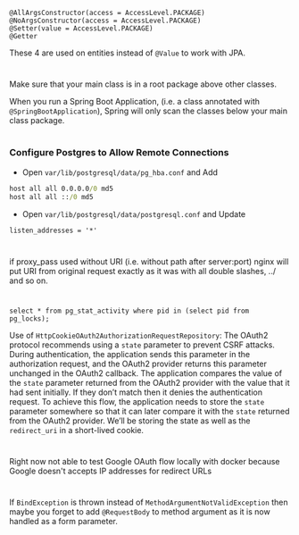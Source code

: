 ```
@AllArgsConstructor(access = AccessLevel.PACKAGE)
@NoArgsConstructor(access = AccessLevel.PACKAGE)
@Setter(value = AccessLevel.PACKAGE)
@Getter
```
These 4 are used on entities instead of `@Value` to work with JPA.

#

Make sure that your main class is in a root package above other classes.

When you run a Spring Boot Application, (i.e. a class annotated with `@SpringBootApplication`), Spring will only scan 
the classes below your main class package.

#

### Configure Postgres to Allow Remote Connections

* Open `var/lib/postgresql/data/pg_hba.conf` and Add
```cmd
host all all 0.0.0.0/0 md5
host all all ::/0 md5
```

* Open `var/lib/postgresql/data/postgresql.conf` and Update
```cmd
listen_addresses = '*'
```

#

if proxy_pass used without URI (i.e. without path after server:port) nginx will put URI from original request exactly as 
it was with all double slashes, ../ and so on.

#

```
select * from pg_stat_activity where pid in (select pid from pg_locks);
```
Use of `HttpCookieOAuth2AuthorizationRequestRepository`:
The OAuth2 protocol recommends using a `state` parameter to prevent CSRF attacks. During authentication, the application 
sends this parameter in the authorization request, and the OAuth2 provider returns this parameter unchanged in the 
OAuth2 callback. The application compares the value of the `state` parameter returned from the OAuth2 provider with the 
value that it had sent initially. If they don’t match then it denies the authentication request. To achieve this flow, 
the application needs to store the `state` parameter somewhere so that it can later compare it with the `state` returned 
from the OAuth2 provider. We’ll be storing the state as well as the `redirect_uri` in a short-lived cookie.

#

Right now not able to test Google OAuth flow locally with docker because Google doesn't accepts IP addresses for redirect
URLs

# 

If `BindException` is thrown instead of `MethodArgumentNotValidException` then maybe you forget to add `@RequestBody` to
method argument as it is now handled as a form parameter.